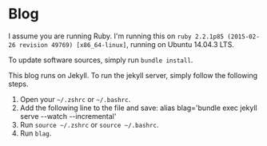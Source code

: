 # Blog

I assume you are running Ruby. I'm running this on `ruby 2.2.1p85 (2015-02-26 revision 49769) [x86_64-linux]`, running on Ubuntu 14.04.3 LTS.

To update software sources, simply run `bundle install`.

This blog runs on Jekyll. To run the jekyll server, simply follow the following steps.

1. Open your `~/.zshrc` or `~/.bashrc`.
2. Add the following line to the file and save:
    alias blag='bundle exec jekyll serve --watch --incremental'
3. Run `source ~/.zshrc` or `source ~/.bashrc`.
4. Run `blag`.

